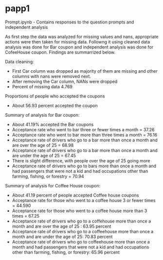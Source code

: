 # papp1

Prompt.ipynb - Contains responses to the question prompts and independent analysis

As first step the data was analyzed for missing values and nans, appropriate actions were then taken for missing data. Followng it using cleaned data analysis was done for Bar coupon and independent analysis was done for CofeeHouse coupon. Findings are summarrized below.

Data cleaning:

- First Car column was dropped as majority of them are missing and other columns with nans were removed next. 
- After removing the Car column, NANs were dropped 
- Percent of missing data 4.769

Proportions of people who accepted the coupons
- About 56.93 percent accepted the coupon


Summary of analysis for Bar coupon:

- About 41.19% accepted the Bar coupons
- Acceptance rate who went to bar three or fewer times a month = 37.26
- Acceptance rate who went to bar more than three times a month = 76.16
- Acceptance rate of drivers who go to a bar more than once a month and are over the age of 25 = 68.98
- Acceptance rate of drivers who go to a bar more than once a month and are under the age of 25 = 67.45
- There is slight difference, with people over the age of 25 going more
- Acceptance rate of drivers who go to bars more than once a month and had passengers that were not a kid and had occupations other than farming, fishing, or forestry = 70.94 


Summary of analysis for Coffee House coupon:

- About 41.19 percent of people accepted Coffee house coupons
- Acceptance rate for those who went to a coffee house 3 or fewer times = 44.590
- Acceptance rate for those who went to a coffee house more than 3 times = 67.25
- Acceptance rate of drivers who go to a coffehouse more than once a month and are over the age of 25 : 63.95 percent
- Acceptance rate of drivers who go to a coffeehouse more than once a month and are under the age of 25: 70.83 percent
- Acceptance rate of drivers who go to coffeehouse more than once a month and had passengers that were not a kid and had occupations other than farming, fishing, or forestry: 65.96 percent
